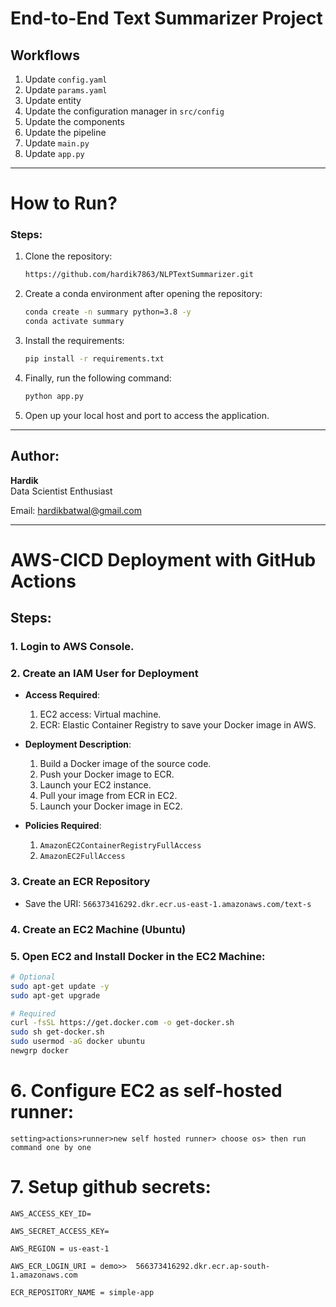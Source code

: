 # End-to-End Text Summarizer Project

## Workflows

1. Update `config.yaml`
2. Update `params.yaml`
3. Update entity
4. Update the configuration manager in `src/config`
5. Update the components
6. Update the pipeline
7. Update `main.py`
8. Update `app.py`

---

# How to Run?

### Steps:

1. Clone the repository:
    ```bash
    https://github.com/hardik7863/NLPTextSummarizer.git
    ```

2. Create a conda environment after opening the repository:
    ```bash
    conda create -n summary python=3.8 -y
    conda activate summary
    ```

3. Install the requirements:
    ```bash
    pip install -r requirements.txt
    ```

4. Finally, run the following command:
    ```bash
    python app.py
    ```

5. Open up your local host and port to access the application.

---

## Author:
**Hardik**  
Data Scientist Enthusiast

Email: hardikbatwal@gmail.com  

---

# AWS-CICD Deployment with GitHub Actions

## Steps:

### 1. Login to AWS Console.

### 2. Create an IAM User for Deployment
- **Access Required**:
  1. EC2 access: Virtual machine.
  2. ECR: Elastic Container Registry to save your Docker image in AWS.

- **Deployment Description**:
  1. Build a Docker image of the source code.
  2. Push your Docker image to ECR.
  3. Launch your EC2 instance.
  4. Pull your image from ECR in EC2.
  5. Launch your Docker image in EC2.

- **Policies Required**:
  1. `AmazonEC2ContainerRegistryFullAccess`
  2. `AmazonEC2FullAccess`

### 3. Create an ECR Repository
- Save the URI: `566373416292.dkr.ecr.us-east-1.amazonaws.com/text-s`

### 4. Create an EC2 Machine (Ubuntu)

### 5. Open EC2 and Install Docker in the EC2 Machine:
```bash
# Optional
sudo apt-get update -y
sudo apt-get upgrade

# Required
curl -fsSL https://get.docker.com -o get-docker.sh
sudo sh get-docker.sh
sudo usermod -aG docker ubuntu
newgrp docker
```
# 6. Configure EC2 as self-hosted runner:
    setting>actions>runner>new self hosted runner> choose os> then run command one by one


# 7. Setup github secrets:

    AWS_ACCESS_KEY_ID=

    AWS_SECRET_ACCESS_KEY=

    AWS_REGION = us-east-1

    AWS_ECR_LOGIN_URI = demo>>  566373416292.dkr.ecr.ap-south-1.amazonaws.com

    ECR_REPOSITORY_NAME = simple-app